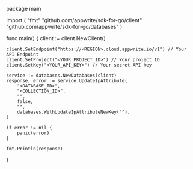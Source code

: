 package main

import (
    "fmt"
    "github.com/appwrite/sdk-for-go/client"
    "github.com/appwrite/sdk-for-go/databases"
)

func main() {
    client := client.NewClient()

    client.SetEndpoint("https://<REGION>.cloud.appwrite.io/v1") // Your API Endpoint
    client.SetProject("<YOUR_PROJECT_ID>") // Your project ID
    client.SetKey("<YOUR_API_KEY>") // Your secret API key

    service := databases.NewDatabases(client)
    response, error := service.UpdateIpAttribute(
        "<DATABASE_ID>",
        "<COLLECTION_ID>",
        "",
        false,
        "",
        databases.WithUpdateIpAttributeNewKey(""),
    )

    if error != nil {
        panic(error)
    }

    fmt.Println(response)
}
